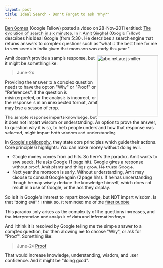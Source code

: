 ```yaml
---
layout: post
title: Ideal Search - Don't Forget to ask "Why?"
---
```


[Ben Gomes](https://www.linkedin.com/in/ben-g-14a57a2a/) (Google Fellow) posted a video on 28-Nov-2011 entitled: [The evolution of search in six minutes](http://insidesearch.blogspot.com/2011/11/evolution-of-search-in-six-minutes.html). In it [Amit Singhal](http://singhal.info/) (Google Fellow) describes his ideal Google (from 5:30). He describes a search engine that returns answers to complex questions such as "what is the best time for me to sow seeds in India given that monsoon was early this year."

<img src="https://www.abc.net.au/science/quiz/img/jsmiller.jpg" alt="abc.net.au: jsmiller" width="200" style="float:right;">

Amit doesn't provide a sample response, but it might be something like:

> June-24

Providing the answer to a complex question needs to have the option "Why" or "Proof" or "References". If the question is misinterpreted, or the analysis is incorrect, or the response is in an unexpected format, Amit may lose a season of crop.

The sample response imparts knowledge, but it does not impart wisdom or understanding. An option to prove the answer, to question why it is so, to help people understand how that response was selected, might impart  both wisdom and understanding.

In [Google's philosophy](https://en.wikipedia.org/wiki/Don%27t_be_evil), they state core principles which guide their actions. Core principle 6 highlights: You can make money without doing evil.

* Google money comes from ad hits. So here's the paradox. Amit wants to sow seeds. He asks Google (1 page hit). Google gives a response without proof. Amit plants and things grow. He trusts Google.
* Next year the monsoon is early. Without understanding, Amit may choose to consult Google again (2 page hits). If he has understanding though he may wisely deduce the knowledge himself, which does not result in a use of Google, or the ads they display.

So is it in Google's interest to impart knowledge, but NOT impart wisdom. Is that "doing evil"? I think so. It reminded me of the [filter bubble](https://en.wikipedia.org/wiki/Filter_bubble).

This paradox only arises as the complexity of the questions increases, and the interpretation and analysis of data and information frays.

And I think it is resolved by Google telling me the simple answer to a complex question, but then allowing me to choose "Why", or ask for "Proof". Something like:

> June-24 [Proof](proof.link)

That would increase knowledge, understanding, wisdom, and user confidence. And it might be "doing good".